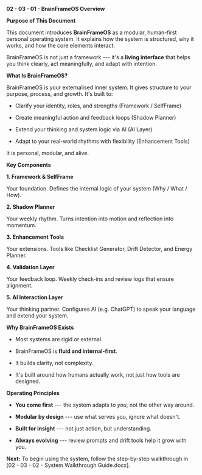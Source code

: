 **02 - 03 - 01 - BrainFrameOS Overview**

**Purpose of This Document**

This document introduces **BrainFrameOS** as a modular, human-first
personal operating system. It explains how the system is structured, why
it works, and how the core elements interact.

BrainFrameOS is not just a framework --- it\'s a **living interface**
that helps you think clearly, act meaningfully, and adapt with
intention.

**What Is BrainFrameOS?**

BrainFrameOS is your externalised inner system. It gives structure to
your purpose, process, and growth. It's built to:

- Clarify your identity, roles, and strengths (Framework / SelfFrame)

- Create meaningful action and feedback loops (Shadow Planner)

- Extend your thinking and system logic via AI (AI Layer)

- Adapt to your real-world rhythms with flexibility (Enhancement Tools)

It is personal, modular, and alive.

**Key Components**

**1. Framework & SelfFrame**

Your foundation. Defines the internal logic of your system (Why / What /
How).

**2. Shadow Planner**

Your weekly rhythm. Turns intention into motion and reflection into
momentum.

**3. Enhancement Tools**

Your extensions. Tools like Checklist Generator, Drift Detector, and
Energy Planner.

**4. Validation Layer**

Your feedback loop. Weekly check-ins and review logs that ensure
alignment.

**5. AI Interaction Layer**

Your thinking partner. Configures AI (e.g. ChatGPT) to speak your
language and extend your system.

**Why BrainFrameOS Exists**

- Most systems are rigid or external.

- BrainFrameOS is **fluid and internal-first**.

- It builds clarity, not complexity.

- It's built around how humans actually work, not just how tools are
  designed.

**Operating Principles**

- **You come first** --- the system adapts to *you*, not the other way
  around.

- **Modular by design** --- use what serves you, ignore what doesn't.

- **Built for insight** --- not just action, but understanding.

- **Always evolving** --- review prompts and drift tools help it grow
  with you.

**Next:** To begin using the system, follow the step-by-step walkthrough
in \[02 - 03 - 02 - System Walkthrough Guide.docx\].
